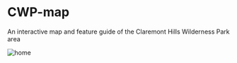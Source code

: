 # CWP-map

An interactive map and feature guide of the Claremont Hills Wilderness Park area


![home](https://www.dropbox.com/s/pxkc1184dh9elue/cwpmap-1.png?raw=1)

